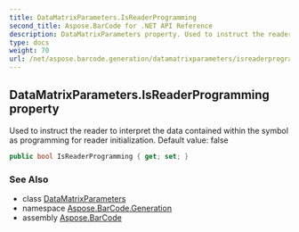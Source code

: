 ```yaml
---
title: DataMatrixParameters.IsReaderProgramming
second_title: Aspose.BarCode for .NET API Reference
description: DataMatrixParameters property. Used to instruct the reader to interpret the data contained within the symbol as programming for reader initialization. Default value false
type: docs
weight: 70
url: /net/aspose.barcode.generation/datamatrixparameters/isreaderprogramming/
---
```

## DataMatrixParameters.IsReaderProgramming property

Used to instruct the reader to interpret the data contained within the symbol as programming for reader initialization. Default value: false

```csharp
public bool IsReaderProgramming { get; set; }
```

### See Also

* class [DataMatrixParameters](../)
* namespace [Aspose.BarCode.Generation](../../datamatrixparameters/)
* assembly [Aspose.BarCode](../../../)


